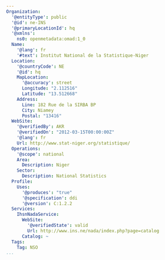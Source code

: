 ```yaml
---
Organization:
  '@entityType': public
  '@id': ne-INS
  '@primaryLocationId': hq
  '@xmlns':
    ns0: openmetadata:omad:1_0
  Name:
    '@lang': fr
    '#text': Institut National de la Statistique-Niger
  Location:
    '@countryCode': NE
    '@id': hq
    MapLocation:
      '@accuracy': street
      Longitude: "2.112516"
      Latitude: "13.512668"
    Address:
      Line: 182 Rue de la SIRBA BP
      City: Niamey
      Postal: "13416"
  WebSite:
    '@verifiedBy': AKR
    '@verifiedOn': "2012-03-15T00:00:00Z"
    '@lang': fr
    Url: http://www.stat-niger.org/statistique/
  Operations:
    '@scope': national
    Area:
      Description: Niger
    Sector:
      Description: National Statistics
  Profile:
    Uses:
      '@produces': "true"
      '@specification': ddi
      '@version': C:1.2.2
  Services:
    IhsnNadaService:
      WebSite:
        '@verifiedState': valid
        Url: http://www.ins.ne/nada/index.php?page=catalog
      Catalog: ~
  Tags:
    Tag: NSO
...
```

